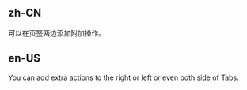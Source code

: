 ## zh-CN

可以在页签两边添加附加操作。

## en-US

You can add extra actions to the right or left or even both side of Tabs.

<style>
.tabs-extra-demo-button {
  margin-right: 16px;
}

.ant-row-rtl .tabs-extra-demo-button {
  margin-right: 0;
  margin-left: 16px;
}
</style>
